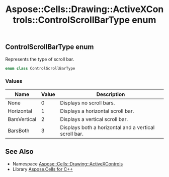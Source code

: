 ﻿---
title: Aspose::Cells::Drawing::ActiveXControls::ControlScrollBarType enum
linktitle: ControlScrollBarType
second_title: Aspose.Cells for C++ API Reference
description: 'Aspose::Cells::Drawing::ActiveXControls::ControlScrollBarType enum. Represents the type of scroll bar in C++.'
type: docs
weight: 2400
url: /cpp/aspose.cells.drawing.activexcontrols/controlscrollbartype/
---
## ControlScrollBarType enum


Represents the type of scroll bar.

```cpp
enum class ControlScrollBarType
```

### Values

| Name | Value | Description |
| --- | --- | --- |
| None | 0 | Displays no scroll bars. |
| Horizontal | 1 | Displays a horizontal scroll bar. |
| BarsVertical | 2 | Displays a vertical scroll bar. |
| BarsBoth | 3 | Displays both a horizontal and a vertical scroll bar. |

## See Also

* Namespace [Aspose::Cells::Drawing::ActiveXControls](../)
* Library [Aspose.Cells for C++](../../)
